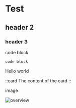 # Test

## header 2

### header 3

code block

```
code block

```

Hello world

::card
The content of the card
::

image

![overview](/images/overview.png)

